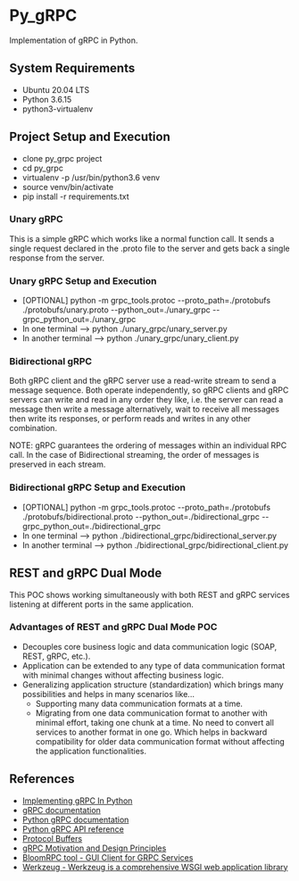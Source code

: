 # Py_gRPC

Implementation of gRPC in Python.

## System Requirements

- Ubuntu 20.04 LTS
- Python 3.6.15
- python3-virtualenv

## Project Setup and Execution

- clone py_grpc project
- cd py_grpc
- virtualenv -p /usr/bin/python3.6 venv
- source venv/bin/activate
- pip install -r requirements.txt

### Unary gRPC

This is a simple gRPC which works like a normal function call. It sends a single request declared in the .proto file to the server and gets back a single response from the server.

### Unary gRPC Setup and Execution

- [OPTIONAL] python -m grpc_tools.protoc --proto_path=./protobufs ./protobufs/unary.proto --python_out=./unary_grpc --grpc_python_out=./unary_grpc
- In one terminal --> python ./unary_grpc/unary_server.py
- In another terminal --> python ./unary_grpc/unary_client.py

### Bidirectional gRPC

Both gRPC client and the gRPC server use a read-write stream to send a message sequence. Both operate independently, so gRPC clients and gRPC servers can write and read in any order they like, i.e. the server can read a message then write a message alternatively, wait to receive all messages then write its responses, or perform reads and writes in any other combination.

NOTE: gRPC guarantees the ordering of messages within an individual RPC call. In the case of Bidirectional streaming, the order of messages is preserved in each stream.

### Bidirectional gRPC Setup and Execution

- [OPTIONAL] python -m grpc_tools.protoc --proto_path=./protobufs ./protobufs/bidirectional.proto --python_out=./bidirectional_grpc --grpc_python_out=./bidirectional_grpc
- In one terminal --> python ./bidirectional_grpc/bidirectional_server.py
- In another terminal --> python ./bidirectional_grpc/bidirectional_client.py

## REST and gRPC Dual Mode

This POC shows working simultaneously with both REST and gRPC services listening at different ports in the same application.

### Advantages of REST and gRPC Dual Mode POC

- Decouples core business logic and data communication logic (SOAP, REST, gRPC, etc.).
- Application can be extended to any type of data communication format with minimal changes without affecting business logic.
- Generalizing application structure (standardization) which brings many possibilities and helps in many scenarios like...
  - Supporting many data communication formats at a time.
  - Migrating from one data communication format to another with minimal effort, taking one chunk at a time. No need to convert all services to another format in one go. Which helps in backward compatibility for older data communication format without affecting the application functionalities.

## References

- [Implementing gRPC In Python](https://www.velotio.com/engineering-blog/grpc-implementation-using-python)
- [gRPC documentation](https://grpc.io/docs/what-is-grpc/)
- [Python gRPC documentation](https://grpc.io/docs/languages/python/)
- [Python gRPC API reference](https://grpc.github.io/grpc/python/)
- [Protocol Buffers](https://developers.google.com/protocol-buffers)
- [gRPC Motivation and Design Principles](https://www.grpc.io/blog/principles/)
- [BloomRPC tool - GUI Client for GRPC Services](https://appimage.github.io/BloomRPC/)
- [Werkzeug - Werkzeug is a comprehensive WSGI web application library](https://werkzeug.palletsprojects.com/en/2.0.x/)
